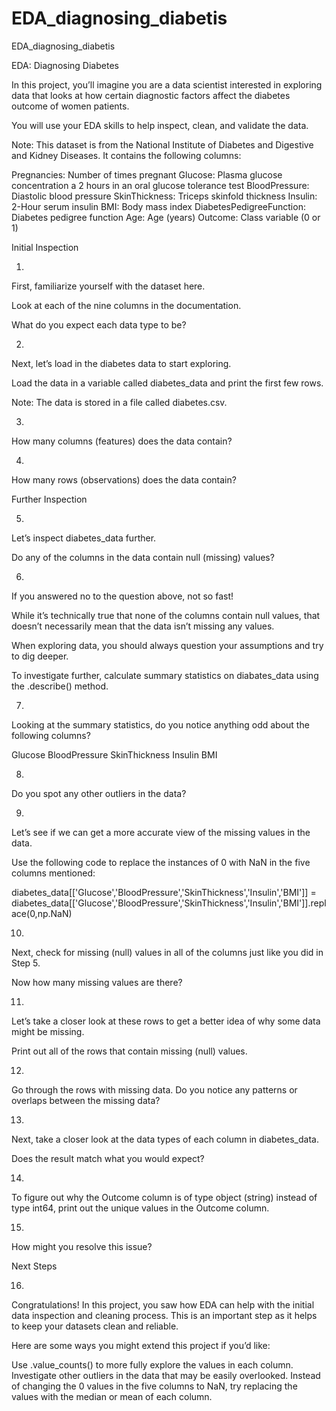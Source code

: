 # EDA_diagnosing_diabetis
EDA_diagnosing_diabetis

EDA: Diagnosing Diabetes

In this project, you’ll imagine you are a data scientist interested in exploring data that looks at how certain diagnostic factors affect the diabetes outcome of women patients.

You will use your EDA skills to help inspect, clean, and validate the data.

Note: This dataset is from the National Institute of Diabetes and Digestive and Kidney Diseases. It contains the following columns:

Pregnancies: Number of times pregnant
Glucose: Plasma glucose concentration a 2 hours in an oral glucose tolerance test
BloodPressure: Diastolic blood pressure
SkinThickness: Triceps skinfold thickness
Insulin: 2-Hour serum insulin
BMI: Body mass index
DiabetesPedigreeFunction: Diabetes pedigree function
Age: Age (years)
Outcome: Class variable (0 or 1)


Initial Inspection

1.
First, familiarize yourself with the dataset here.

Look at each of the nine columns in the documentation.

What do you expect each data type to be?


2.
Next, let’s load in the diabetes data to start exploring.

Load the data in a variable called diabetes_data and print the first few rows.

Note: The data is stored in a file called diabetes.csv.



3.
How many columns (features) does the data contain?


4.
How many rows (observations) does the data contain?


Further Inspection

5.
Let’s inspect diabetes_data further.

Do any of the columns in the data contain null (missing) values?


6.
If you answered no to the question above, not so fast!

While it’s technically true that none of the columns contain null values, that doesn’t necessarily mean that the data isn’t missing any values.

When exploring data, you should always question your assumptions and try to dig deeper.

To investigate further, calculate summary statistics on diabates_data using the .describe() method.


7.
Looking at the summary statistics, do you notice anything odd about the following columns?

Glucose
BloodPressure
SkinThickness
Insulin
BMI


8.
Do you spot any other outliers in the data?


9.
Let’s see if we can get a more accurate view of the missing values in the data.

Use the following code to replace the instances of 0 with NaN in the five columns mentioned:

diabetes_data[['Glucose','BloodPressure','SkinThickness','Insulin','BMI']] = diabetes_data[['Glucose','BloodPressure','SkinThickness','Insulin','BMI']].replace(0,np.NaN)

10.
Next, check for missing (null) values in all of the columns just like you did in Step 5.

Now how many missing values are there?



11.
Let’s take a closer look at these rows to get a better idea of why some data might be missing.

Print out all of the rows that contain missing (null) values.


12.
Go through the rows with missing data. Do you notice any patterns or overlaps between the missing data?


13.
Next, take a closer look at the data types of each column in diabetes_data.

Does the result match what you would expect?



14.
To figure out why the Outcome column is of type object (string) instead of type int64, print out the unique values in the Outcome column.



15.
How might you resolve this issue?



Next Steps

16.
Congratulations! In this project, you saw how EDA can help with the initial data inspection and cleaning process. 
This is an important step as it helps to keep your datasets clean and reliable.

Here are some ways you might extend this project if you’d like:

Use .value_counts() to more fully explore the values in each column.
Investigate other outliers in the data that may be easily overlooked.
Instead of changing the 0 values in the five columns to NaN, try replacing the values with the median or mean of each column.
